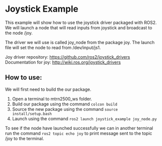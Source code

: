 # Joystick Example

This example will show how to use the joystick driver packaged with ROS2. We will launch a node that will read inputs from joystick and broadcast to the node /joy.

The driver we will use is called joy_node from the package joy. The launch file will set the node to read from /dev/input/js1.

Joy driver repository: https://github.com/ros2/joystick_drivers
Documentation for joy: http://wiki.ros.org/joystick_drivers


## How to use:

We will first need to build the our package. 

1. Open a terminal to mtrn2500_ws folder. 
2. Build our package using the command `colcon build`
3. Source the new package using the command `source install/setup.bash`
4. Launch using the command `ros2 launch joystick_example joy_node.py`

To see if the node have launched successfully we can in another terminal run the command `ros2 topic echo joy` to print message sent to the topic /joy to the terminal.
